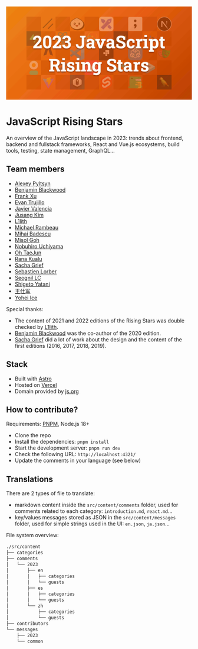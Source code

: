 [![image](https://github.com/bestofjs/javascript-risingstars/blob/develop/public/img/2023/en/rising-stars.png?raw=true)](https://risingstars.js.org/)

# JavaScript Rising Stars

An overview of the JavaScript landscape in 2023: trends about frontend, backend and fullstack frameworks, React and Vue.js ecosystems, build tools, testing, state management, GraphQL...

## Team members

- [Alexey Pyltsyn](https://lex111.ru/)
- [Benjamin Blackwood](https://twitter.com/B_Blackwo)
- [Frank Xu](https://github.com/frankyxhl)
- [Evan Trujillo](https://github.com/Evomatic)
- [Javier Valencia](http://www.jvalen.com)
- [Jusang Kim](https://github.com/kimjusang)
- [L1lith](https://github.com/L1lith)
- [Michael Rambeau](https://michaelrambeau.com)
- [Mihai Badescu](https://github.com/zawarudo)
- [Misol Goh](https://github.com/melancholy14)
- [Nobuhiro Uchiyama](https://github.com/azukiwasher)
- [Oh TaeJun](https://github.com/rewrite0w0)
- [Rana Kualu](https://github.com/NurseAngel)
- [Sacha Grief](http://sachagreif.com/)
- [Sebastien Lorber](https://sebastienlorber.com/)
- [Seognil LC](https://github.com/seognil)
- [Shigeto Yatani](https://www.facebook.com/vanxx2)
- [王仕军](https://github.com/wangshijun)
- [Yohei Ice](https://github.com/meltedice)

Special thanks:

- The content of 2021 and 2022 editions of the Rising Stars was double checked by [L1lith](https://github.com/L1lith).
- [Benjamin Blackwood](https://twitter.com/B_Blackwo) was the co-author of the 2020 edition.
- [Sacha Grief](http://sachagreif.com/) did a lot of work about the design and the content of the first editions (2016, 2017, 2018, 2019).

## Stack

- Built with [Astro](https://astro.build/)
- Hosted on [Vercel](https://vercel.com/)
- Domain provided by [js.org](https://dns.js.org/)

## How to contribute?

Requirements: [PNPM](https://pnpm.io/), Node.js 18+

- Clone the repo
- Install the dependencies: `pnpm install`
- Start the development server: `pnpm run dev`
- Check the following URL: `http://localhost:4321/`
- Update the comments in your language (see below)

## Translations

There are 2 types of file to translate:

- markdown content inside the `src/content/comments` folder, used for comments related to each category: `introduction.md`, `react.md`...
- key/values messages stored as JSON in the `src/content/messages` folder, used for simple strings used in the UI: `en.json`, `ja.json`...

File system overview:

```
./src/content
├── categories
├── comments
│   └── 2023
│       ├── en
│       │   ├── categories
│       │   └── guests
│       ├── es
│       │   ├── categories
│       │   └── guests
│       └── zh
│           ├── categories
│           └── guests
├── contributors
└── messages
    ├── 2023
    └── common
```
